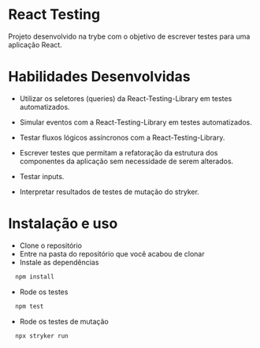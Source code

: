 # React Testing
Projeto desenvolvido na trybe com o objetivo de escrever testes para uma aplicação React. 

# Habilidades Desenvolvidas
* Utilizar os seletores (queries) da React-Testing-Library em testes automatizados.

* Simular eventos com a React-Testing-Library em testes automatizados.

* Testar fluxos lógicos assíncronos com a React-Testing-Library.

* Escrever testes que permitam a refatoração da estrutura dos componentes da aplicação sem necessidade de serem alterados.

* Testar inputs.

* Interpretar resultados de testes de mutação do stryker.

# Instalação e uso

- Clone o repositório
- Entre na pasta do repositório que você acabou de clonar
- Instale as dependências
```bash 
  npm install
```
- Rode os testes
```bash 
  npm test
```

- Rode os testes de mutação
```bash 
  npx stryker run
```

